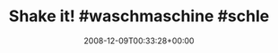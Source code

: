---
retweeted: false
source: <a href="http://twitter.com" rel="nofollow">Twitter Web Client</a>
entities:
  hashtags:
  - text: waschmaschine
    indices:
    - '10'
    - '24'
  - text: schleudergang
    indices:
    - '25'
    - '39'
  symbols: []
  user_mentions: []
  urls: []
display_text_range:
- '0'
- '39'
favorite_count: '0'
id_str: '1046101309'
truncated: false
retweet_count: '0'
id: '1046101309'
created_at: Tue Dec 09 00:33:28 +0000 2008
favorited: false
full_text: 'Shake it! #waschmaschine #schleudergang'
lang: en
tags:
- waschmaschine
- schleudergang
- pesos:twitter
date: '2008-12-09T00:33:28+00:00'
src: https://twitter.com/bascht/status/1046101309
original_url: https://twitter.com/bascht/status/1046101309
type: twitter_tweet
text: 'Shake it! #waschmaschine #schleudergang'
title: 'Shake it! #waschmaschine #schle'

---